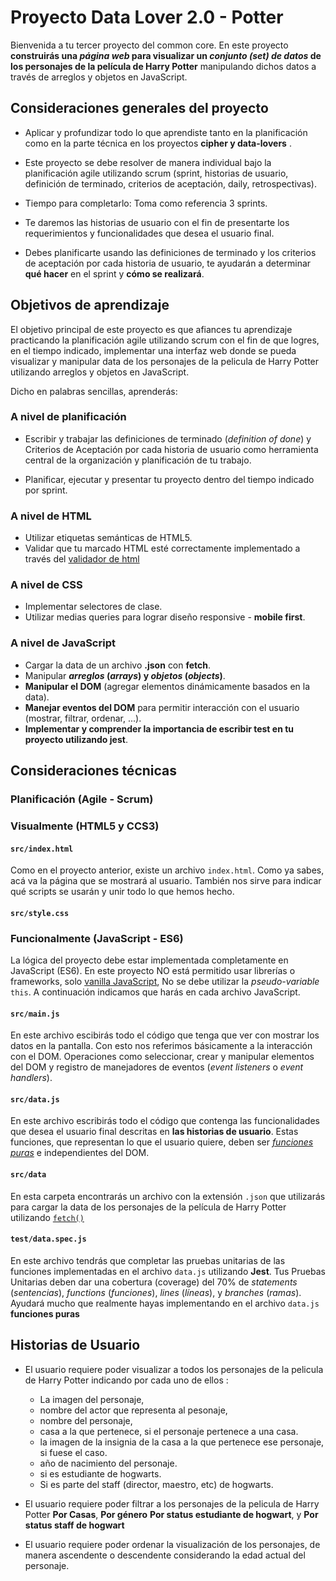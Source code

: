 # Proyecto Data Lover 2.0 - Potter

Bienvenida a tu tercer proyecto del common core.
En este proyecto **construirás una _página web_ para visualizar un
_conjunto (set) de datos_ de los personajes de la película de Harry Potter** manipulando dichos datos a través de arreglos y objetos en JavaScript.

## Consideraciones generales del proyecto

* Aplicar y profundizar todo lo que aprendiste tanto en la planificación como en la parte técnica en los proyectos **cipher y data-lovers** .

* Este proyecto se debe resolver de manera individual bajo la planificación agile utilizando scrum (sprint, historias de usuario, definición de terminado, criterios de aceptación, daily, retrospectivas).

* Tiempo para completarlo: Toma como referencia 3 sprints.

* Te daremos las historias de usuario con el fin de presentarte los requerimientos y funcionalidades que desea el usuario final.

* Debes planificarte usando las definiciones de terminado y los criterios de aceptación por cada historia de usuario, te ayudarán a determinar **qué hacer** en el sprint y **cómo se realizará**.

## Objetivos de aprendizaje

El objetivo principal de este proyecto es que afiances tu aprendizaje practicando la planificación agile utilizando scrum con el fin de que logres, en el tiempo indicado, implementar una interfaz web donde se pueda visualizar y manipular data de los personajes de la pelicula de Harry Potter utilizando arreglos y objetos en JavaScript.

Dicho en palabras sencillas, aprenderás:

### A nivel de planificación

* Escribir y trabajar las definiciones de terminado (_definition of done_) y Criterios de Aceptación por cada historia de usuario como herramienta central de la organización y planificación de tu trabajo.

* Planificar, ejecutar y presentar tu proyecto dentro del tiempo indicado por sprint.

### A nivel de HTML

* Utilizar etiquetas semánticas de HTML5.
* Validar que tu marcado HTML esté correctamente implementado a través del [validador de html](https://validator.w3.org/)

### A nivel de CSS

* Implementar selectores de clase.
* Utilizar medias queries para lograr diseño responsive - **mobile first**.

### A nivel de JavaScript

* Cargar la data de un archivo **.json** con **fetch**.
* Manipular **_arreglos_ (_arrays_) y _objetos_ (_objects_)**.
* **Manipular el DOM** (agregar elementos dinámicamente basados en la data).
* **Manejar eventos del DOM** para permitir interacción con el usuario (mostrar, filtrar, ordenar, ...).
* **Implementar y comprender la importancia de escribir test en tu proyecto utilizando jest**.

## Consideraciones técnicas

### Planificación (Agile - Scrum)

### Visualmente (HTML5 y CCS3)

#### `src/index.html`

Como en el proyecto anterior, existe un archivo `index.html`. Como ya sabes,
acá va la página que se mostrará al usuario. También nos sirve para indicar
qué scripts se usarán y unir todo lo que hemos hecho.

#### `src/style.css`

### Funcionalmente (JavaScript - ES6)

La lógica del proyecto debe estar implementada completamente en JavaScript (ES6). En este proyecto NO está permitido usar librerías o
frameworks, solo [vanilla JavaScript](https://medium.com/laboratoria-how-to/vanillajs-vs-jquery-31e623bbd46e),
No se debe utilizar la _pseudo-variable_ `this`.
A continuación indicamos que harás en cada archivo JavaScript.

#### `src/main.js`

En este archivo escibirás todo el código que tenga que ver con mostrar los datos en la pantalla. Con esto nos referimos básicamente a la interacción con el DOM. Operaciones como seleccionar, crear y manipular elementos del DOM y registro de manejadores de eventos (_event listeners_ o _event handlers_).

#### `src/data.js`

En este archivo escribirás todo el código que contenga las funcionalidades que desea el usuario final descritas en **las historias de usuario**.
Estas funciones, que representan lo que el usuario quiere, deben ser [_funciones puras_](https://medium.com/laboratoria-developers/introducci%C3%B3n-a-la-programaci%C3%B3n-funcional-en-javascript-parte-2-funciones-puras-b99e08c2895d) e independientes del DOM.

#### `src/data`

En esta carpeta encontrarás un archivo con la extensión `.json` que utilizarás para cargar la data de los personajes de la película de Harry Potter utilizando [`fetch()`](https://developer.mozilla.org/es/docs/Web/API/Fetch_API)

#### `test/data.spec.js`

En este archivo tendrás que completar las pruebas unitarias de las funciones implementadas en el archivo `data.js` utilizando **Jest**.
Tus Pruebas Unitarias deben dar una cobertura (coverage) del 70% de _statements_ (_sentencias_), _functions_ (_funciones_), _lines_ (_líneas_), y _branches_ (_ramas_).
Ayudará mucho que realmente hayas implementando en el archivo `data.js` **funciones puras**

## Historias de Usuario

* El usuario requiere poder visualizar a todos los personajes de la pelicula de Harry Potter indicando por cada uno de ellos :
  * La imagen del personaje,
  * nombre del actor que representa al pesonaje,
  * nombre del personaje,
  * casa a la que pertenece, si el personaje pertenece a una casa.
  * la imagen de la insignia de la casa a la que pertenece ese personaje, si fuese el caso.
  * año de nacimiento del personaje.
  * si es estudiante de hogwarts.
  * Si es parte del staff (director, maestro, etc) de hogwarts.

* El usuario requiere poder filtrar a los personajes de la pelicula de Harry Potter **Por Casas**, **Por género** **Por status estudiante de hogwart**, y **Por status staff de hogwart**

* El usuario requiere poder ordenar la visualización de los personajes, de manera ascendente o descendente considerando la edad actual del personaje.